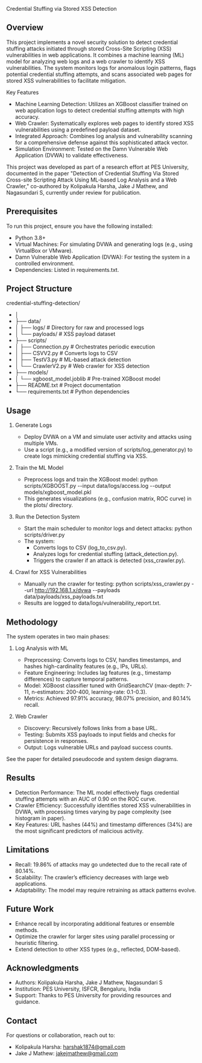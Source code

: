 Credential Stuffing  via Stored XSS Detection

Overview
--------
This project implements a novel security solution to detect credential stuffing attacks initiated through stored Cross-Site Scripting (XSS) vulnerabilities in web applications.
It combines a machine learning (ML) model for analyzing web logs and a web crawler to identify XSS vulnerabilities. The system monitors logs for anomalous login patterns, flags potential credential stuffing attempts,
and scans associated web pages for stored XSS vulnerabilities to facilitate mitigation.

Key Features
- Machine Learning Detection: Utilizes an XGBoost classifier trained on web application logs to detect credential stuffing attempts with high accuracy.
- Web Crawler: Systematically explores web pages to identify stored XSS vulnerabilities using a predefined payload dataset.
- Integrated Approach: Combines log analysis and vulnerability scanning for a comprehensive defense against this sophisticated attack vector.
- Simulation Environment: Tested on the Damn Vulnerable Web Application (DVWA) to validate effectiveness.

This project was developed as part of a research effort at PES University, documented in the paper "Detection of Credential Stuffing Via Stored Cross-site Scripting Attack Using ML-based Log Analysis and a Web Crawler," 
co-authored by Kolipakula Harsha, Jake J Mathew, and Nagasundari S, currently under review for publication.

Prerequisites
-------------
To run this project, ensure you have the following installed:
- Python 3.8+
- Virtual Machines: For simulating DVWA and generating logs (e.g., using VirtualBox or VMware).
- Damn Vulnerable Web Application (DVWA): For testing the system in a controlled environment.
- Dependencies: Listed in requirements.txt.


Project Structure
-----------------
credential-stuffing-detection/
- │
- ├── data/
- │   ├── logs/              # Directory for raw and processed logs
- │   └── payloads/          # XSS payload dataset
- ├── scripts/
- │   ├── Connection.py          # Orchestrates periodic execution
- │   ├── CSVV2.py      # Converts logs to CSV
- │   ├── TestV3.py # ML-based attack detection
- │   └── CrawlerV2.py     # Web crawler for XSS detection
- ├── models/
- │   └── xgboost_model.joblib  # Pre-trained XGBoost model
- ├── README.txt             # Project documentation
- └── requirements.txt       # Python dependencies

Usage
-----
1. Generate Logs
   - Deploy DVWA on a VM and simulate user activity and attacks using multiple VMs.
   - Use a script (e.g., a modified version of scripts/log_generator.py) to create logs mimicking credential stuffing via XSS.

2. Train the ML Model
   - Preprocess logs and train the XGBoost model:
     python scripts/XGBOOST.py --input data/logs/access.log --output models/xgboost_model.pkl
   - This generates visualizations (e.g., confusion matrix, ROC curve) in the plots/ directory.

3. Run the Detection System
   - Start the main scheduler to monitor logs and detect attacks:
     python scripts/driver.py
   - The system:
     - Converts logs to CSV (log_to_csv.py).
     - Analyzes logs for credential stuffing (attack_detection.py).
     - Triggers the crawler if an attack is detected (xss_crawler.py).

4. Crawl for XSS Vulnerabilities
   - Manually run the crawler for testing:
     python scripts/xss_crawler.py --url http://192.168.1.x/dvwa --payloads data/payloads/xss_payloads.txt
   - Results are logged to data/logs/vulnerability_report.txt.

Methodology
-----------
The system operates in two main phases:

1. Log Analysis with ML
   - Preprocessing: Converts logs to CSV, handles timestamps, and hashes high-cardinality features (e.g., IPs, URLs).
   - Feature Engineering: Includes lag features (e.g., timestamp differences) to capture temporal patterns.
   - Model: XGBoost classifier tuned with GridSearchCV (max-depth: 7-11, n-estimators: 200-400, learning-rate: 0.1-0.3).
   - Metrics: Achieved 97.91% accuracy, 98.07% precision, and 80.14% recall.

2. Web Crawler
   - Discovery: Recursively follows links from a base URL.
   - Testing: Submits XSS payloads to input fields and checks for persistence in responses.
   - Output: Logs vulnerable URLs and payload success counts.

See the paper for detailed pseudocode and system design diagrams.

Results
-------
- Detection Performance: The ML model effectively flags credential stuffing attempts with an AUC of 0.90 on the ROC curve.
- Crawler Efficiency: Successfully identifies stored XSS vulnerabilities in DVWA, with processing times varying by page complexity (see histogram in paper).
- Key Features: URL hashes (44%) and timestamp differences (34%) are the most significant predictors of malicious activity.

Limitations
-----------
- Recall: 19.86% of attacks may go undetected due to the recall rate of 80.14%.
- Scalability: The crawler’s efficiency decreases with large web applications.
- Adaptability: The model may require retraining as attack patterns evolve.

Future Work
-----------
- Enhance recall by incorporating additional features or ensemble methods.
- Optimize the crawler for larger sites using parallel processing or heuristic filtering.
- Extend detection to other XSS types (e.g., reflected, DOM-based).

Acknowledgments
---------------
- Authors: Kolipakula Harsha, Jake J Mathew, Nagasundari S
- Institution: PES University, ISFCR, Bengaluru, India
- Support: Thanks to PES University for providing resources and guidance.

Contact
-------
For questions or collaboration, reach out to:
- Kolipakula Harsha: harshak1874@gmail.com
- Jake J Mathew: jakejmathew@gmail.com
